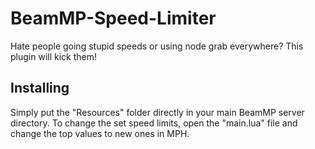 # BeamMP-Speed-Limiter
Hate people going stupid speeds or using node grab everywhere? This plugin will kick them!

## Installing
Simply put the "Resources" folder directly in your main BeamMP server directory. To change the set speed limits, open the "main.lua" file and change the top values to new ones in MPH.
